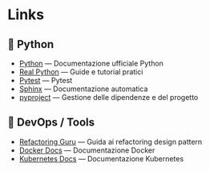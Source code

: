 # Links

## 🐍 Python

- [Python](https://docs.python.org/3/) — Documentazione ufficiale Python
- [Real Python](https://realpython.com/) — Guide e tutorial pratici
- [Pytest](https://docs.pytest.org/en/stable/) — Pytest
- [Sphinx](https://www.sphinx-doc.org/en/master/) — Documentazione automatica
- [pyproject](https://packaging.python.org/en/latest/guides/writing-pyproject-toml/) — Gestione delle dipendenze e del progetto

## 📘 DevOps / Tools
- [Refactoring Guru](https://refactoring.guru/design-patterns) — Guida ai refactoring design pattern
- [Docker Docs](https://docs.docker.com/) — Documentazione Docker
- [Kubernetes Docs](https://kubernetes.io/docs/) — Documentazione Kubernetes

